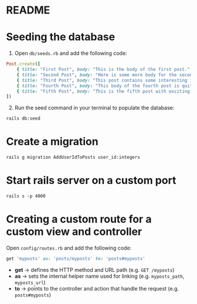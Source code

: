 # README

# Seeding the database

1. Open `db/seeds.rb` and add the following code:

```ruby
Post.create([
    { title: "First Post", body: "This is the body of the first post." },
    { title: "Second Post", body: "Here is some more body for the second post." },
    { title: "Third Post", body: "This post contains some interesting insights." },
    { title: "Fourth Post", body: "This body of the fourth post is quite engaging." },
    { title: "Fifth Post", body: "This is the fifth post with exciting information!" }
])
```

2. Run the seed command in your terminal to populate the database:

```
rails db:seed
```

# Create a migration

```
rails g migration AddUserIdToPosts user_id:integers
```

# Start rails server on a custom port

```
rails s -p 4000
```

# Creating a custom route for a custom view and controller

Open `config/routes.rb` and add the following code:

```ruby
get 'myposts' as: 'posts/myposts' to: 'posts#myposts'
```

- **get** → defines the HTTP method and URL path (e.g. `GET /myposts`)
- **as** → sets the internal helper name used for linking (e.g. `myposts_path`, `myposts_url`)
- **to** → points to the controller and action that handle the request (e.g. `posts#myposts`)
